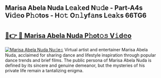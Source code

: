 ## Marisa Abela Nuda L𝚎a𝚔ed N𝚞𝚍e - Part-A4s Vi𝚍𝚎o P𝚑𝚘tos - H𝚘𝚝 O𝚗𝚕yf𝚊ns L𝚎a𝚔s 66TG6

# <h2><a href="http://kf4snt.oniu.top/?m=Marisa+Abela+Nuda">🔗👉 🔴 Marisa Abela Nuda P𝚑ot𝚘𝚜 V𝚒d𝚎o</a></h2>

[![Marisa Abela Nuda Nu𝚍e𝚜](https://i.imgur.com/0qMVB7G.gif)](http://kf4snt.oniu.top/?m=Marisa+Abela+Nuda)
Virtual artist and entertainer Marisa Abela Nuda, acclaimed for sharing dance and lifestyle inspiration through popular dance trends and brief films. The public persona of Marisa Abela Nuda is defined by its sincere and genuine demeanor, but the mysteries of his private life remain a tantalizing enigma.  
